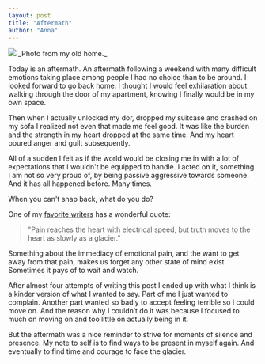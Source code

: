 ```yaml
---
layout: post
title: "Aftermath"
author: "Anna"
---
```


<img border="0" href="https://www.flickr.com/photos/halinakema/17090716445/" src="https://farm9.staticflickr.com/8054/29835907316_a1d38c3c9c_c.jpg">
_Photo from my old home._

Today is an aftermath. An aftermath following a weekend with many difficult emotions taking place among people I had no choice than to be around. I looked forward to go back home. I thought I would feel exhilaration about walking through the door of my apartment, knowing I finally would be in my own space.

Then when I actually unlocked my dor, dropped my suitcase and crashed on my sofa I realized not even that made me feel good. It was like the burden and the strength in my heart dropped at the same time. And my heart poured anger and guilt subsequently. 

All of a sudden I felt as if the world would be closing me in with a lot of expectations that I wouldn't be equipped to handle. I acted on it, something I am not so very proud of, by being passive aggressive towards someone. And it has all happened before. Many times.

When you can't snap back, what do you do? 

One of my
[favorite writers](https://www.goodreads.com/quotes/152342-pain-reaches-the-heart-with-electrical-speed-but-truth-moves) has a wonderful quote:

> "Pain reaches the heart with electrical speed, but truth moves to the heart as slowly as a glacier."

Something about the immediacy of emotional pain, and the want to get away from that pain, makes us forget any other state of mind exist. Sometimes it pays of to wait and watch. 

After almost four attempts of writing this post I ended up with what I think is a kinder version of what I wanted to say. Part of me I just wanted to complain. Another part wanted so badly to accept feeling terrible so I could move on. And the reason why I couldn’t do it was because I focused to much on moving on and too little on actually being in it.

But the aftermath was a nice reminder to strive for moments of silence and presence. My note to self is to find ways to be present in myself again. And eventually to find time and courage to face the glacier. 









